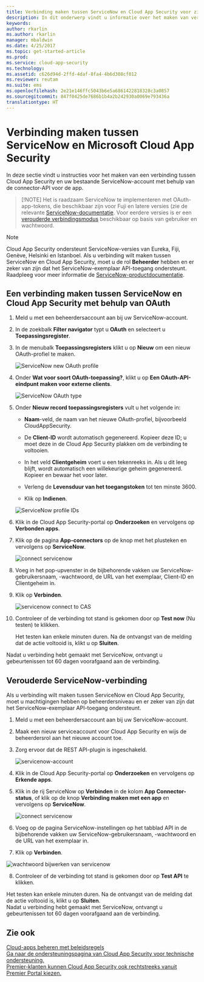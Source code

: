 ```yaml
---
title: Verbinding maken tussen ServiceNow en Cloud App Security voor zichtbaarheid en gebruikscontrole | Microsoft Docs
description: In dit onderwerp vindt u informatie over het maken van verbinding tussen de ServiceNow-app en Cloud App Security via de API-connector.
keywords: 
author: rkarlin
ms.author: rkarlin
manager: mbaldwin
ms.date: 4/25/2017
ms.topic: get-started-article
ms.prod: 
ms.service: cloud-app-security
ms.technology: 
ms.assetid: c626d94d-2ffd-4daf-8fa4-4b6d308cf012
ms.reviewer: reutam
ms.suite: ems
ms.openlocfilehash: 2e21e146ffc5043b6e5a6861422818328c3a0857
ms.sourcegitcommit: 847f0425de7686b1b4a2b242930a0069e793436a
translationtype: HT
---
```

# <a name="connect-servicenow-to-microsoft-cloud-app-security"></a>Verbinding maken tussen ServiceNow en Microsoft Cloud App Security

In deze sectie vindt u instructies voor het maken van een verbinding tussen Cloud App Security en uw bestaande ServiceNow-account met behulp van de connector-API voor de app. 

 >  [!NOTE]
>  Het is raadzaam ServiceNow te implementeren met OAuth-app-tokens, die beschikbaar zijn voor Fuji en latere versies (zie de relevante [ServiceNow-documentatie](http://wiki.servicenow.com/index.php?title=OAuth_Applications#gsc.tab=0). Voor eerdere versies is er een [verouderde verbindingsmodus](#legacy-servicenow-connection) beschikbaar op basis van gebruiker en wachtwoord.

 > [!NOTE]  
>  Cloud App Security ondersteunt ServiceNow-versies van Eureka, Fiji, Genève, Helsinki en Istanboel. Als u verbinding wilt maken tussen ServiceNow en Cloud App Security, moet u de rol **Beheerder** hebben en er zeker van zijn dat het ServiceNow-exemplaar API-toegang ondersteunt.  Raadpleeg voor meer informatie de [ServiceNow-productdocumentatie](http://wiki.servicenow.com/index.php?title=Base_System_Roles#gsc.tab=0).
  
## <a name="how-to-connect-servicenow-to-cloud-app-security-using-oauth"></a>Een verbinding maken tussen ServiceNow en Cloud App Security met behulp van OAuth
  
  
1.  Meld u met een beheerdersaccount aan bij uw ServiceNow-account.  
  
2.  In de zoekbalk **Filter navigator** typt u **OAuth** en selecteert u **Toepassingsregister**.

3. In de menubalk **Toepassingsregisters** klikt u op **Nieuw** om een nieuw OAuth-profiel te maken.

   ![ServiceNow new OAuth profile](./media/servicenow-app-registry.png)

4. Onder **Wat voor soort OAuth-toepassing?**, klikt u op **Een OAuth-API-eindpunt maken voor externe clients**.

   ![ServiceNow OAuth type](./media/servicenow-oauth-app-type.png)

5. Onder **Nieuw record toepassingsregisters**  vult u het volgende in:
    
    - **Naam**-veld, de naam van het nieuwe OAuth-profiel, bijvoorbeeld CloudAppSecurity. 
    
    - De **Client-ID** wordt automatisch gegenereerd. Kopieer deze ID; u moet deze in de Cloud App Security plakken om de verbinding te voltooien.
    
    - In het veld **Clientgeheim** voert u een tekenreeks in. Als u dit leeg blijft, wordt automatisch een willekeurige geheim gegenereerd. Kopieer en bewaar het voor later. 
    
    - Verleng de **Levensduur van het toegangstoken** tot ten minste 3600.
    
    - Klik op **Indienen**.

   ![ServiceNow profile IDs](./media/servicenow-profile-ids.png)

6.  Klik in de Cloud App Security-portal op **Onderzoeken** en vervolgens op **Verbonden apps**.  
  
7.  Klik op de pagina **App-connectors** op de knop met het plusteken en vervolgens op **ServiceNow**.  
  
     ![connect servicenow](./media/connect-servicenow.png "connect servicenow")  
  
8.  Voeg in het pop-upvenster in de bijbehorende vakken uw ServiceNow-gebruikersnaam, -wachtwoord, de URL van het exemplaar, Client-ID en Clientgeheim in.  
  
9.  Klik op **Verbinden**.  
  
     ![servicenow connect to CAS](./media/servicenow-portal-connect.png "servicenow connect in portal")  
  
10.  Controleer of de verbinding tot stand is gekomen door op **Test now** (Nu testen) te klikken.  
  
     Het testen kan enkele minuten duren. Na de ontvangst van de melding dat de actie voltooid is, klikt u op **Sluiten**.  
  
Nadat u verbinding hebt gemaakt met ServiceNow, ontvangt u gebeurtenissen tot 60 dagen voorafgaand aan de verbinding.
  
## <a name="legacy-servicenow-connection"></a>Verouderde ServiceNow-verbinding

Als u verbinding wilt maken tussen ServiceNow en Cloud App Security, moet u machtigingen hebben op beheerdersniveau en er zeker van zijn dat het ServiceNow-exemplaar API-toegang ondersteunt.   

1.  Meld u met een beheerdersaccount aan bij uw ServiceNow-account.   

2.  Maak een nieuw serviceaccount voor Cloud App Security en wijs de beheerdersrol aan het nieuwe account toe.   

3.  Zorg ervoor dat de REST API-plugin is ingeschakeld.   

    ![servicenow-account](./media/servicenow-account.png "servicenow-account")   

4.  Klik in de Cloud App Security-portal op **Onderzoeken** en vervolgens op **Erkende apps**.   

5.  Klik in de rij ServiceNow op **Verbinden** in de kolom **App Connector-status**, of klik op de knop **Verbinding maken met een app** en vervolgens op **ServiceNow**.   

    ![connect servicenow](./media/connect-servicenow.png "connect servicenow")   

6.  Voeg op de pagina ServiceNow-instellingen op het tabblad API in de bijbehorende vakken uw ServiceNow-gebruikersnaam, -wachtwoord en de URL van het exemplaar in.   

7.  Klik op **Verbinden**.   

   ![wachtwoord bijwerken van servicenow](./media/servicenow-update-password.png "wachtwoord bijwerken van servicenow")   

8.  Controleer of de verbinding tot stand is gekomen door op **Test API** te klikken.   
  
   Het testen kan enkele minuten duren. Na de ontvangst van de melding dat de actie voltooid is, klikt u op **Sluiten**.   
 Nadat u verbinding hebt gemaakt met ServiceNow, ontvangt u gebeurtenissen tot 60 dagen voorafgaand aan de verbinding. 


## <a name="see-also"></a>Zie ook  
[Cloud-apps beheren met beleidsregels](control-cloud-apps-with-policies.md)   
[Ga naar de ondersteuningspagina van Cloud App Security voor technische ondersteuning.](http://support.microsoft.com/oas/default.aspx?prid=16031)   
[Premier-klanten kunnen Cloud App Security ook rechtstreeks vanuit Premier Portal kiezen.](https://premier.microsoft.com/)  
  
